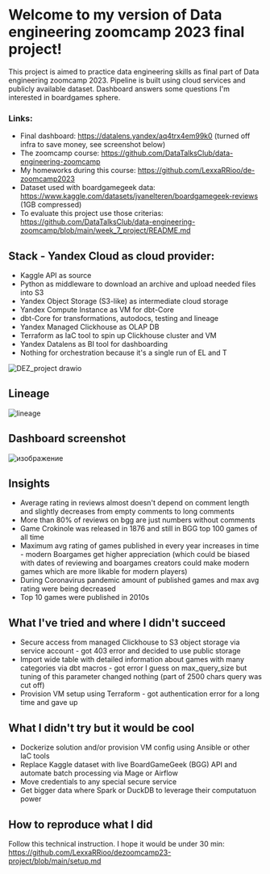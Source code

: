 # Welcome to my version of Data engineering zoomcamp 2023 final project!

This project is aimed to practice data engineering skills as final part of Data engineering zoomcamp 2023. Pipeline is built using cloud services and publicly available dataset. Dashboard answers some questions I'm interested in boardgames sphere. 

### Links:
* Final dashboard: https://datalens.yandex/aq4trx4em99k0 (turned off infra to save money, see screenshot below)
* The zoomcamp course: https://github.com/DataTalksClub/data-engineering-zoomcamp
* My homeworks during this course: https://github.com/LexxaRRioo/de-zoomcamp2023
* Dataset used with boardgamegeek data: https://www.kaggle.com/datasets/jvanelteren/boardgamegeek-reviews (1GB compressed)
* To evaluate this project use those criterias: https://github.com/DataTalksClub/data-engineering-zoomcamp/blob/main/week_7_project/README.md

## Stack - Yandex Cloud as cloud provider:
* Kaggle API as source
* Python as middleware to download an archive and upload needed files into S3
* Yandex Object Storage (S3-like) as intermediate cloud storage
* Yandex Compute Instance as VM for dbt-Core
* dbt-Core for transformations, autodocs, testing and lineage
* Yandex Managed Clickhouse as OLAP DB
* Terraform as IaC tool to spin up Clickhouse cluster and VM
* Yandex Datalens as BI tool for dashboarding
* Nothing for orchestration because it's a single run of EL and T 

![DEZ_project drawio](https://user-images.githubusercontent.com/63540060/235530006-03517b74-4663-4215-b7c6-f0fbfe98138b.png)

## Lineage
![lineage](https://user-images.githubusercontent.com/63540060/235883647-97bf7eff-65a3-4b36-b5eb-f7453ffc982e.png)

## Dashboard screenshot
![изображение](https://user-images.githubusercontent.com/63540060/235883905-cbfe663a-6211-4b7c-9316-9a8b4f44d262.png)

## Insights
* Average rating in reviews almost doesn't depend on comment length and slightly decreases from empty comments to long comments
* More than 80% of reviews on bgg are just numbers without comments
* Game Crokinole was released in 1876 and still in BGG top 100 games of all time
* Maximum avg rating of games published in every year increases in time - modern Boargames get higher appreciation (which could be biased with dates of reviewing and boargames creators could make modern games which are more likable for modern players)
* During Coronavirus pandemic amount of published games and max avg rating were being decreased
* Top 10 games were published in 2010s

## What I've tried and where I didn't succeed
* Secure access from managed Clickhouse to S3 object storage via service account - got 403 error and decided to use public storage
* Import wide table with detailed information about games with many categories via dbt macros - got error I guess on max_query_size but tuning of this parameter changed nothing (part of 2500 chars query was cut off)
* Provision VM setup using Terraform - got authentication error for a long time and gave up

## What I didn't try but it would be cool
* Dockerize solution and/or provision VM config using Ansible or other IaC tools
* Replace Kaggle dataset with live BoardGameGeek (BGG) API and automate batch processing via Mage or Airflow
* Move credentials to any special secure service
* Get bigger data where Spark or DuckDB to leverage their computatuon power

## How to reproduce what I did
Follow this technical instruction. I hope it would be under 30 min:
https://github.com/LexxaRRioo/dezoomcamp23-project/blob/main/setup.md
